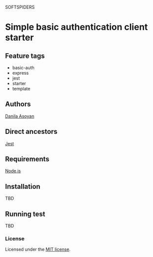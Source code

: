 SOFTSPIDERS

# Simple basic authentication client starter


## Feature tags

- basic-auth
- express
- jest
- starter
- template

## Authors

[Danila Asoyan](https://github.com/Danilkashtan)

## Direct ancestors

[Jest](https://github.com/softspiders/jest)

## Requirements

[Node.js](https://nodejs.org/en/download/package-manager/)

## Installation

TBD

## Running test

TBD

### License

Licensed under the [MIT license](./LICENSE).
